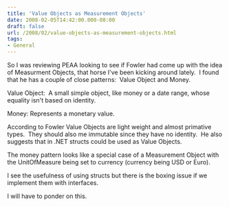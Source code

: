 ```yaml
---
title: 'Value Objects as Measurement Objects'
date: 2008-02-05T14:42:00.000-08:00
draft: false
url: /2008/02/value-objects-as-measurement-objects.html
tags: 
- General
---
```


So I was reviewing PEAA looking to see if Fowler had come up with the idea of Measurment Objects, that horse I've been kicking around lately.  I found that he has a couple of close patterns:  Value Object and Money.  
  
Value Object:  A small simple object, like money or a date range, whose equality isn't based on identity.  
  
Money: Represents a monetary value.  
  
According to Fowler Value Objects are light weight and almost primative types.  They should also me immutable since they have no identity.  He also suggests that in .NET structs could be used as Value Objects.  
  
The money pattern looks like a special case of a Measurement Object with the UnitOfMeasure being set to currency (currency being USD or Euro).  
  
I see the usefulness of using structs but there is the boxing issue if we implement them with interfaces.  
  
I will have to ponder on this.